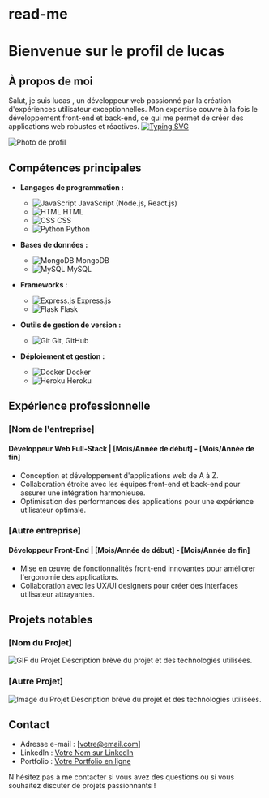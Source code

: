 # read-me
  # Bienvenue sur le profil de lucas

## À propos de moi
Salut, je suis lucas , un développeur web passionné par la création d'expériences utilisateur exceptionnelles. Mon expertise couvre à la fois le développement front-end et back-end, ce qui me permet de créer des applications web robustes et réactives.
[![Typing SVG](https://readme-typing-svg.demolab.com?font=Fira+Code&pause=1000&center=FAUX&vCenter=FAUX&repeat=vrai&random=FAUX&width=435&lines=I+am+a+full+stack+developer;I+am+passionate+about+IT+development)](https://git.io/typing-svg)

![Photo de profil](lien_vers_votre_photo.jpg)

## Compétences principales
- **Langages de programmation :**
  - ![JavaScript](lien_vers_logo_js.png) JavaScript (Node.js, React.js)
  - ![HTML](lien_vers_logo_html.png) HTML
  - ![CSS](lien_vers_logo_css.png) CSS
  - ![Python](lien_vers_logo_python.png) Python

- **Bases de données :**
  - ![MongoDB](lien_vers_logo_mongodb.png) MongoDB
  - ![MySQL](lien_vers_logo_mysql.png) MySQL

- **Frameworks :**
  - ![Express.js](lien_vers_logo_express.png) Express.js
  - ![Flask](lien_vers_logo_flask.png) Flask

- **Outils de gestion de version :**
  - ![Git](lien_vers_logo_git.png) Git, GitHub

- **Déploiement et gestion :**
  - ![Docker](lien_vers_logo_docker.png) Docker
  - ![Heroku](lien_vers_logo_heroku.png) Heroku

## Expérience professionnelle
### [Nom de l'entreprise]
#### Développeur Web Full-Stack | [Mois/Année de début] - [Mois/Année de fin]
- Conception et développement d'applications web de A à Z.
- Collaboration étroite avec les équipes front-end et back-end pour assurer une intégration harmonieuse.
- Optimisation des performances des applications pour une expérience utilisateur optimale.

### [Autre entreprise]
#### Développeur Front-End | [Mois/Année de début] - [Mois/Année de fin]
- Mise en œuvre de fonctionnalités front-end innovantes pour améliorer l'ergonomie des applications.
- Collaboration avec les UX/UI designers pour créer des interfaces utilisateur attrayantes.

## Projets notables
### [Nom du Projet]
![GIF du Projet](lien_vers_votre_gif.gif)
Description brève du projet et des technologies utilisées.

### [Autre Projet]
![Image du Projet](lien_vers_votre_image.jpg)
Description brève du projet et des technologies utilisées.

## Contact
- Adresse e-mail : [votre@email.com]
- LinkedIn : [Votre Nom sur LinkedIn](lien_vers_votre_profil_linkedin)
- Portfolio : [Votre Portfolio en ligne](lien_vers_votre_portfolio)

N'hésitez pas à me contacter si vous avez des questions ou si vous souhaitez discuter de projets passionnants !
